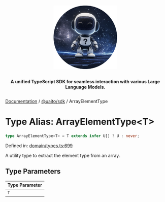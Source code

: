 <div style="display:flex; flex-direction:column; align-items:center;">
<p align="center">
  <img src="../UAITO.png" alt="UAITO Logo" width="200"/>
</p>

<p align="center">
  <strong>A unified TypeScript SDK for seamless interaction with various Large Language Models.</strong>
</p>
</div>

[Documentation](README.md) / [@uaito/sdk](@uaito.sdk.md) / ArrayElementType

# Type Alias: ArrayElementType\<T\>

```ts
type ArrayElementType<T> = T extends infer U[] ? U : never;
```

Defined in: [domain/types.ts:699](https://github.com/elribonazo/uaito/blob/cfdf025250d7b4eddd23a524d8b4cfadce122069/packages/sdk/src/domain/types.ts#L699)

A utility type to extract the element type from an array.

## Type Parameters

| Type Parameter |
| ------ |
| `T` |

